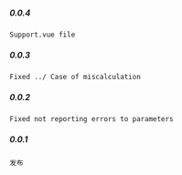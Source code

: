 
##### 0.0.4

    Support.vue file

##### 0.0.3

    Fixed ../ Case of miscalculation

##### 0.0.2

    Fixed not reporting errors to parameters

##### 0.0.1

    发布